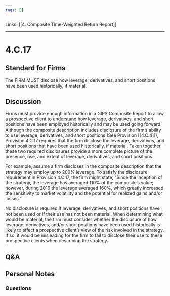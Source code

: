 ```yaml
---
tags: []
---
```

Links: [[4. Composite Time-Weighted Return Report]]
___
# 4.C.17
## Standard for Firms
The FIRM MUST disclose how leverage, derivatives, and short positions have been used historically, if material.
## Discussion
Firms must provide enough information in a GIPS Composite Report to allow a prospective client to understand how leverage, derivatives, and short positions have been employed historically and may be used going forward. Although the composite description includes disclosure of the firm’s ability to use leverage, derivatives, and short positions (See Provision [[4.C.4]]), Provision 4.C.17 requires that the firm disclose the leverage, derivatives, and short positions that have been used historically, if material. Taken together, these two required disclosures provide a more complete picture of the presence, use, and extent of leverage, derivatives, and short positions.

For example, assume a firm discloses in the composite description that the strategy may employ up to 200% leverage. To satisfy the disclosure requirement in Provision 4.C.17, the firm might state, “Since the inception of the strategy, the leverage has averaged 110% of the composite’s value; however, during 2019 the leverage averaged 160%, which greatly increased the sensitivity to market volatility and the potential for realized gains and/or losses.”

No disclosure is required if leverage, derivatives, and short positions have not been used or if their use has not been material. When determining what would be material, the firm must consider whether the disclosure of how leverage, derivatives, and/or short positions have been used historically is likely to affect a prospective client’s view of the risk involved in the strategy. If so, it would be misleading for the firm to fail to disclose their use to these prospective clients when describing the strategy.
## Q&A

## Personal Notes

### Questions